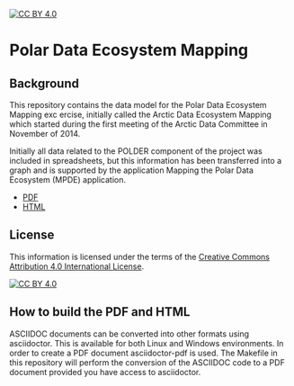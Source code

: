 [![CC BY 4.0][cc-by-shield]][cc-by]
# Polar Data Ecosystem Mapping

## Background
This repository contains the data model for the Polar Data Ecosystem Mapping exc
ercise, initially called the Arctic Data Ecosystem Mapping which started during the first meeting of the Arctic Data Committee in November of 2014.  

Initially all data related to the POLDER component of the project was included in spreadsheets, but this information has been transferred into a graph and is supported by the application Mapping the Polar Data Ecosystem (MPDE) application.

- [PDF](https://github.com/POLDER-Crew/PDEMDataModel/blob/main/doc/pdem-datamodel.pdf)
- [HTML](https://htmlpreview.github.io/?https://raw.githubusercontent.com/POLDER-Crew/PDEMDataModel/main/doc/pdem-datamodel.html?token=GHSAT0AAAAAABZBYS7CSLY7RSYAK6VIXB6EY7PSUIQ)

## License
This information is licensed under the terms of the [Creative Commons Attribution 4.0 International License][cc-by].

[![CC BY 4.0][cc-by-image]][cc-by]

## How to build the PDF and HTML
ASCIIDOC documents can be converted into other formats using asciidoctor. This is available for both Linux and Windows environments. In order to create a PDF document asciidoctor-pdf is used. The Makefile in this repository will perform the conversion of the ASCIIDOC code to a PDF document provided you have access to asciidoctor.

[cc-by]: http://creativecommons.org/licenses/by/4.0/
[cc-by-image]: https://i.creativecommons.org/l/by/4.0/88x31.png
[cc-by-shield]: https://img.shields.io/badge/License-CC%20BY%204.0-lightgrey.svg
